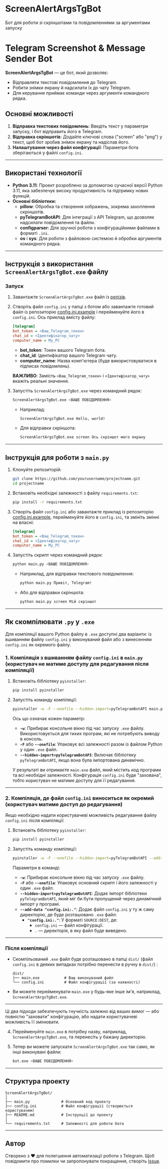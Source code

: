 # ScreenAlertArgsTgBot
Бот для роботи зі скріншотами та повідомленнями за аргументами запуску

# Telegram Screenshot & Message Sender Bot

**ScreenAlertArgsTgBot** — це бот, який дозволяє:
- Відправляти текстові повідомлення до Telegram.
- Робити знімки екрану й надсилати їх до чату Telegram.
- Для керування приймає команди через аргументи командного рядка.

## Основні можливості
1. **Відправка текстових повідомлень**: Введіть текст у параметри запуску, і бот відправить його в Telegram.
2. **Відправка скріншотів**: Додайте ключові слова ("screen" або "png") у текст, щоб бот зробив знімок екрану та надіслав його.
3. **Налаштування через файл конфігурації**: Параметри бота зберігаються у файлі `config.ini`.

---

## Використані технології

- **Python 3.11**: Проект розроблено за допомогою сучасної версії Python 3.11, яка забезпечує високу продуктивність та підтримку нових функцій.
- **Основні бібліотеки:**
  - **pillow**: Обробка та створення зображень, зокрема захоплення скріншотів.
  - **pyTelegramBotAPI**: Для інтеграції з API Telegram, що дозволяє надсилати повідомлення та файли.
  - **configparser**: Для зручної роботи з конфігураційними файлами в форматі `.ini`.
  - **os** і **sys**: Для роботи з файловою системою й обробки аргументів командного рядка.

---

## Інструкція з використання `ScreenAlertArgsTgBot.exe` файлу

### Запуск
1. Завантажте `ScreenAlertArgsTgBot.exe` файл із [релізів](#).
2. Створіть файл `config.ini` у папці з ботом або завантажте готовий файл із репозиторію [config.ini.example](config.ini.example) і перейменуйте його в `config.ini`. Ось приклад вмісту файлу:
   ```ini
   [telegram]
   bot_token = <Ваш_Telegram_токен>
   chat_id = <Ідентифікатор_чату>
   computer_name = My_PC
   ```
   - **bot_token**: Токен вашого Telegram бота.
   - **chat_id**: Ідентифікатор вашого Telegram чату.
   - **computer_name**: Назва комп'ютера (буде використовуватися в підписах повідомлень).

   **ВАЖЛИВО**: Замість `<Ваш_Telegram_токен>` і `<Ідентифікатор_чату>` вкажіть реальні значення.

3. Запустіть `ScreenAlertArgsTgBot.exe` через командний рядок:
   ```bash
   ScreenAlertArgsTgBot.exe <ВАШЕ ПОВІДОМЛЕННЯ>
   ```
   - Наприклад:
     ```bash
     ScreenAlertArgsTgBot.exe Hello, world!
     ```
   - Для відправки скріншота:
     ```bash
     ScreenAlertArgsTgBot.exe screen Ось скріншот мого екрану
     ```

---

## Інструкція для роботи з `main.py`

1. Клонуйте репозиторій:
   ```bash
   git clone https://github.com/yourusername/projectname.git
   cd projectname
   ```
2. Встановіть необхідні залежності з файлу `requirements.txt`:
   ```bash
   pip install -r requirements.txt
   ```
3. Створіть файл `config.ini` або завантажте приклад із репозиторію [config.ini.example](config.ini.example), перейменуйте його в `config.ini`, та змініть змінні на власні:
   ```ini
   [telegram]
   bot_token = <Ваш_Telegram_токен>
   chat_id = <Ідентифікатор_чату>
   computer_name = My_PC
   ```
4. Запустіть скрипт через командний рядок:
   ```bash
   python main.py <ВАШЕ ПОВІДОМЛЕННЯ>
   ```
   - Наприклад, для відправки текстового повідомлення:
     ```bash
     python main.py Привіт, Telegram!
     ```
   - Або для відправки скріншота:
     ```bash
     python main.py screen Мій скріншот
     ```

---

## Як скомпілювати `.py` у `.exe`

Для компіляції вашого Python файлу в `.exe` доступні два варіанти: із вшиванням файлу `config.ini` у виконуваний файл або з винесенням `config.ini` як окремого файлу.

### 1. Компіляція з вшиванням файлу `config.ini` в `main.py` (користувач не матиме доступу для редагування після компіляції)

1. Встановіть бібліотеку `pyinstaller`:
   ```bash
   pip install pyinstaller
   ```

2. Запустіть команду компіляції:
   ```bash
   pyinstaller -w -F --onefile --hidden-import=pyTelegramBotAPI main.py
   ```
   Ось що означає кожен параметр:
   - **`-w`**: Прибирає консольне вікно під час запуску `.exe` файлу. Використовується для тихих програм, які не потребують виводу в консоль.
   - **`-F`** або **`--onefile`**: Упаковує всі залежності разом із файлом Python у один `.exe` файл.
   - **`--hidden-import=pyTelegramBotAPI`**: Включає бібліотеку `pyTelegramBotAPI`, якщо вона була імпортована динамічно.

   У результаті ви отримаєте `main.exe` файл, який містить код програми та всі необхідні залежності. Конфігурація `config.ini` буде "захована", тобто користувач не матиме доступу для її редагування.

---

### 2. Компіляція, де файл `config.ini` виноситься як окремий (користувач матиме доступ до редагування)

Якщо необхідно надати користувачеві можливість редагування файлу `config.ini` після компіляції:

1. Встановіть бібліотеку `pyinstaller`:
   ```bash
   pip install pyinstaller
   ```

2. Запустіть команду компіляції:
   ```bash
   pyinstaller -w -F --onefile --hidden-import=pyTelegramBotAPI --add-data "config.ini:." main.py
   ```

   Параметри в команді:
   - **`-w`**: Прибирає консольне вікно під час запуску `.exe` файлу.
   - **`-F`** або **`--onefile`**: Упаковує основний скрипт і його залежності у один `.exe` файл.
   - **`--hidden-import=pyTelegramBotAPI`**: Додає імпорт бібліотеки `pyTelegramBotAPI`, який міг би бути пропущений через динамічний імпорт у програмі.
   - **`--add-data "config.ini:."`**: Додає файл `config.ini` у ту ж саму директорію, де буде розташовано `.exe` файл:
      - **`"config.ini:."`**: У форматі `SOURCE:DEST`, де:
         - `config.ini` — файл конфігурації.
         - `.` — директорія, в яку файл буде виведено.

---

### Після компіляції

- Скомпільований `.exe` файл буде розташовано в папці `dist/` (файл `config.ini` в деяких випадках потрібно перенести в ручну в `dist/`) :
   ```plaintext
   dist/
   ├── main.exe           # Ваш виконуваний файл
   └── config.ini         # Файл конфігурації (за наявності)
   ```

- Ви можете перейменувати `main.exe` у будь-яке інше ім'я, наприклад, `ScreenAlertArgsTgBot.exe`.

---

Ці два підходи забезпечують гнучкість залежно від ваших вимог — або повністю "заховати" конфігурацію, або надати користувачеві можливість її змінювати.

4. Перейменуйте `main.exe` в потрібну назву, наприклад, `ScreenAlertArgsTgBot.exe`, та перенесіть у бажану директорію.

5. Тепер ви можете запускати `ScreenAlertArgsTgBot.exe` так само, як інші виконувані файли:
   ```bash
   bot.exe <ВАШЕ ПОВІДОМЛЕННЯ>
   ```

---

## Структура проекту

```plaintext
ScreenAlertArgsTgBot/
│
├── main.py              # Основний код проекту
├── config.ini           # Файл конфігурації (створюється користувачем)
├── README.md            # Інструкції до проекту
│
└── requirements.txt     # Залежності для роботи бота
```

---

## Автор
Створено з ❤️ для полегшення автоматизації роботи з Telegram. Щоб повідомити про помилки чи запропонувати покращення, створіть [Issue](#).
